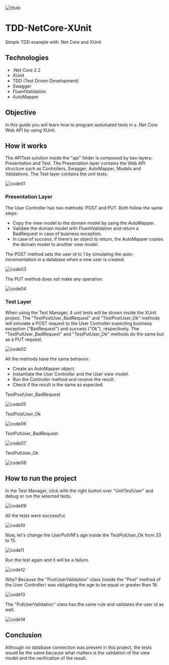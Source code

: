 ![titulo](/docs/titulo.JPG)

# TDD-NetCore-XUnit
Simple TDD example with .Net Core and XUnit

## Technologies
- .Net Core 2.2
- XUnit
- TDD (Test Driven Development)
- Swagger 
- FluentValidation
- AutoMapper

## Objective
In this guide you will learn how to program automated tests in a .Net Core Web API by using XUnit.

## How it works
The APITest solution inside the "api" folder is composed by two layers: Presentation and Test.
The Presentation layer contains the Web API structure such as Controllers, Swagger, AutoMapper, Models and Validations.
The Test layer contains the unit tests.

![code01](/docs/code01.JPG)

### Presentation Layer
The User Controller has two methods: POST and PUT. Both follow the same steps:
- Copy the view model to the domain model by using the AutoMapper.
- Validate the domain model with FluentValidation and return a BadRequest in case of business exception.
- In case of success, if there's an object to return, the AutoMapper copies the domain model to another view model.

The POST method sets the user id to 1 by simulating the auto-incrementation in a database when a new user is created.

![code03](/docs/code03.JPG)

The PUT method does not make any operation.

![code04](/docs/code04.JPG)

### Test Layer
When using the Test Manager, 4 unit tests will be shown inside the XUnit project.
The "TestPostUser_BadRequest" and "TestPostUser_Ok" methods will simulate a POST request to the User Controller expecting business exception ("BadRequest") and success ("Ok"), respectively.
The "TestPutUser_BadRequest" and "TestPutUser_Ok" methods do the same but as a PUT request.

![code02](/docs/code02.JPG)

All the methods have the same behavior:
- Create an AutoMapper object.
- Instantiate the User Controller and the User view model.
- Run the Controller method and receive the result.
- Check if the result is the same as expected.

TestPostUser_BadRequest

![code05](/docs/code05.JPG)

TestPostUser_Ok

![code06](/docs/code06.JPG)

TestPutUser_BadRequest

![code07](/docs/code07.JPG)

TestPutUser_Ok

![code08](/docs/code08.JPG)

## How to run the project

In the Test Manager, click with the right button over "UnitTestUser" and debug or run the selected tests.

![code09](/docs/code09.JPG)

All the tests were successful.

![code10](/docs/code10.JPG)

Now, let's change the UserPutVM's age inside the TestPutUser_Ok from 33 to 15.

![code11](/docs/code11.JPG)

Run the test again and it will be a failure.

![code12](/docs/code12.JPG)

Why?
Because the "PostUserValidation" class (inside the "Post" method of the User Controller) was obligating the age to be equal or greater than 18.

![code13](/docs/code13.JPG)

The "PutUserValidation" class has the same rule and validates the user id as well.

![code14](/docs/code14.JPG)

## Conclusion

Although no database connection was present in this project, the tests would be the same because what matters is the validation of the view model and the verification of the result.